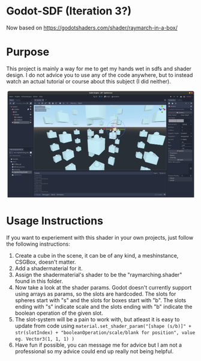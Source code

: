 # Godot-SDF (Iteration 3?)
Now based on https://godotshaders.com/shader/raymarch-in-a-box/

# Purpose
This project is mainly a way for me to get my hands wet in sdfs and shader design. I do not advice you to use any of the code anywhere, but to instead watch an actual tutorial or course about this subject (I did neither).

![promo/gnome-shell-screenshot-XQJ4Z0.png](promo/gnome-shell-screenshot-XQJ4Z0.png)

# Usage Instructions
If you want to experiement with this shader in your own projects, just follow the following instructions:

1. Create a cube in the scene, it can be of any kind, a meshinstance, CSGBox, doesn't matter.
2. Add a shadermaterial for it.
3. Assign the shadermaterial's shader to be the "raymarching.shader" found in this folder.
4. Now take a look at the shader params. Godot doesn't currently support using arrays as params, so the slots are hardcoded. The slots for spheres start with "s" and the slots for boxes start with "b". The slots ending with "s" indicate scale and the slots ending with "b" indicate the boolean operation of the given slot.
5. The slot-system will be a pain to work with, but atleast it is easy to update from code using ```material.set_shader_param("[shape (s/b)]" + str(slotIndex) + "booleanOperation/scale/blank for position", value eg. Vector3(1, 1, 1) )```
6. Have fun if possible, you can message me for advice but I am not a professional so my advice could end up really not being helpful.

